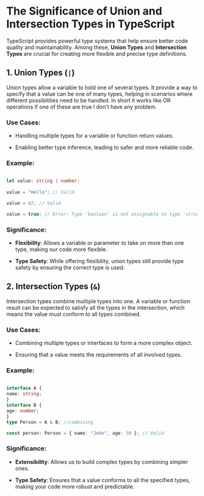 # The Significance of Union and Intersection Types in TypeScript

  

TypeScript provides powerful type  systems that help ensure better code quality and maintainability. Among these, **Union Types** and **Intersection Types** are crucial for creating more flexible and precise type definitions.

  

## 1.  **Union Types (`|`)**

Union types allow a variable to hold one of several types. It provide a way to specify that a value can be one of many types, helping in scenarios where different possibilities need to be handled. In short it works like OR operations if one of these are true I don't have any problem.


### Use Cases:

- Handling multiple types for a variable or function  return  values.

- Enabling  better  type  inference, leading  to  safer  and  more  reliable  code.

  

### Example:

```typescript

let value: string | number;
  
value = "Hello"; // Valid

value = 42; // Valid

value = true; // Error: Type 'boolean' is not assignable to type 'string | number'. As we defined that value can be string or number

```

  

### Significance:

-  **Flexibility**: Allows a variable or parameter to take on more than one type, making our code more flexible.

-  **Type Safety**: While offering flexibility, union types still provide type  safety by ensuring the correct type is used.

  

## 2.  **Intersection Types (`&`)**

Intersection types combine multiple types into one.  A variable or function  result  can  be  expected  to  satisfy  all  the  types  in  the  intersection, which  means  the  value  must  conform  to  all  types  combined.

  

### Use Cases:

- Combining multiple types or interfaces to form a more complex object.

- Ensuring that a value meets the requirements of all involved types.

  

### Example:

```typescript

interface A {
name: string;
}
interface B {
age: number;
}
type Person = A & B; //combining

const person: Person = { name: "John", age: 30 }; // Valid

```

  

### Significance:

-  **Extensibility**: Allows us to build complex types by combining simpler ones.

-  **Type Safety**: Ensures that a value conforms to all the specified types, making your code more robust and predictable.
